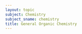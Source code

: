 ```yaml
---
layout: topic
subject: Chemistry
subject_sname: chemistry
title: General Organic Chemistry
---
```


